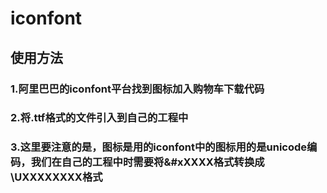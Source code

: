 # iconfont

## 使用方法
### 1.阿里巴巴的iconfont平台找到图标加入购物车下载代码

### 2.将.ttf格式的文件引入到自己的工程中

### 3.这里要注意的是，图标是用的iconfont中的图标用的是unicode编码，我们在自己的工程中时需要将&#xXXXX格式转换成\UXXXXXXXX格式

